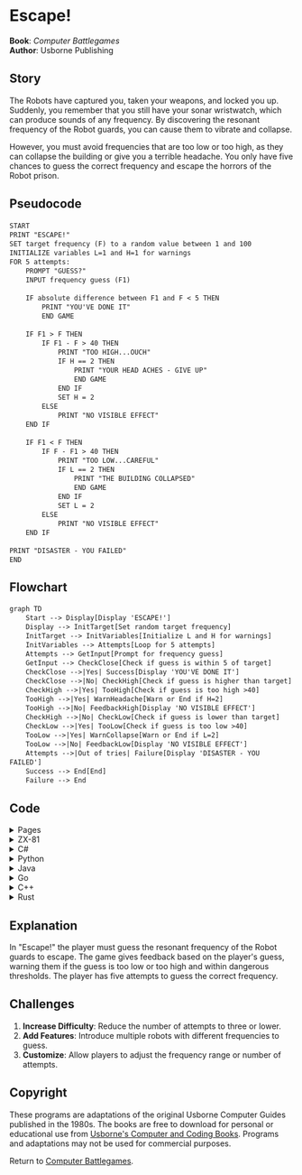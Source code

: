 # Escape!

**Book**: _Computer Battlegames_  
**Author**: Usborne Publishing

## Story

The Robots have captured you, taken your weapons, and locked you up. Suddenly, you remember that you still have your sonar wristwatch, which can produce sounds of any frequency. By discovering the resonant frequency of the Robot guards, you can cause them to vibrate and collapse.

However, you must avoid frequencies that are too low or too high, as they can collapse the building or give you a terrible headache. You only have five chances to guess the correct frequency and escape the horrors of the Robot prison.

## Pseudocode

```plaintext
START
PRINT "ESCAPE!"
SET target frequency (F) to a random value between 1 and 100
INITIALIZE variables L=1 and H=1 for warnings
FOR 5 attempts:
    PROMPT "GUESS?"
    INPUT frequency guess (F1)

    IF absolute difference between F1 and F < 5 THEN
        PRINT "YOU'VE DONE IT"
        END GAME

    IF F1 > F THEN
        IF F1 - F > 40 THEN
            PRINT "TOO HIGH...OUCH"
            IF H == 2 THEN
                PRINT "YOUR HEAD ACHES - GIVE UP"
                END GAME
            END IF
            SET H = 2
        ELSE
            PRINT "NO VISIBLE EFFECT"
    END IF

    IF F1 < F THEN
        IF F - F1 > 40 THEN
            PRINT "TOO LOW...CAREFUL"
            IF L == 2 THEN
                PRINT "THE BUILDING COLLAPSED"
                END GAME
            END IF
            SET L = 2
        ELSE
            PRINT "NO VISIBLE EFFECT"
    END IF

PRINT "DISASTER - YOU FAILED"
END
```

## Flowchart

```mermaid
graph TD
    Start --> Display[Display 'ESCAPE!']
    Display --> InitTarget[Set random target frequency]
    InitTarget --> InitVariables[Initialize L and H for warnings]
    InitVariables --> Attempts[Loop for 5 attempts]
    Attempts --> GetInput[Prompt for frequency guess]
    GetInput --> CheckClose[Check if guess is within 5 of target]
    CheckClose -->|Yes| Success[Display 'YOU'VE DONE IT']
    CheckClose -->|No| CheckHigh[Check if guess is higher than target]
    CheckHigh -->|Yes| TooHigh[Check if guess is too high >40]
    TooHigh -->|Yes| WarnHeadache[Warn or End if H=2]
    TooHigh -->|No| FeedbackHigh[Display 'NO VISIBLE EFFECT']
    CheckHigh -->|No| CheckLow[Check if guess is lower than target]
    CheckLow -->|Yes| TooLow[Check if guess is too low >40]
    TooLow -->|Yes| WarnCollapse[Warn or End if L=2]
    TooLow -->|No| FeedbackLow[Display 'NO VISIBLE EFFECT']
    Attempts -->|Out of tries| Failure[Display 'DISASTER - YOU FAILED']
    Success --> End[End]
    Failure --> End
```

## Code

<details>
<summary>Pages</summary>

![Page 1](./img/Usborne-Computer_Battlegames18.png)  
![Page 2](./img/Usborne-Computer_Battlegames19.png)

</details>

<details>
<summary>ZX-81</summary>

```basic
10 CLS
20 PRINT "ESCAPE"
30 LET F=INT(RND*100+1)
40 LET L=1
50 LET H=1
60 FOR G=1 TO 5
70 PRINT "GUESS? ";
80 INPUT F1
90 IF ABS(F-F1)<5 THEN GOTO 290
100 IF F-F1>40 THEN GOTO 170
110 IF F1-F>40 THEN GOTO 230
120 PRINT "NO VISIBLE EFFECT"
130 NEXT G
140 PRINT "YOU TOOK TOO LONG"
150 PRINT "THE FREQ. WAS ";F
160 STOP
170 IF L=2 THEN GOTO 210
180 PRINT "TOO LOW...CAREFUL"
190 LET L=2
200 GOTO 130
210 PRINT "THE BUILDING COLLAPSED"
220 STOP
230 IF H=2 THEN GOTO 270
240 PRINT "TOO HIGH...OUCH"
250 LET H=2
260 GOTO 130
270 PRINT "YOUR HEAD ACHES - GIVE UP"
280 STOP
290 PRINT "YOU'VE DONE IT"
300 STOP
```

</details>

<details>
<summary>C#</summary>

```csharp
using System;

class Escape
{
    static void Main()
    {
        Console.WriteLine("ESCAPE!");
        Random random = new Random();
        int targetFrequency = random.Next(1, 101);
        int lowWarning = 1, highWarning = 1;

        for (int attempts = 1; attempts <= 5; attempts++)
        {
            Console.Write("GUESS? ");
            int playerGuess = int.Parse(Console.ReadLine());

            if (Math.Abs(targetFrequency - playerGuess) < 5)
            {
                Console.WriteLine("YOU'VE DONE IT");
                return;
            }

            if (playerGuess < targetFrequency)
            {
                if (targetFrequency - playerGuess > 40)
                {
                    if (lowWarning == 2)
                    {
                        Console.WriteLine("THE BUILDING COLLAPSED");
                        return;
                    }
                    Console.WriteLine("TOO LOW...CAREFUL");
                    lowWarning = 2;
                }
                else
                {
                    Console.WriteLine("NO VISIBLE EFFECT");
                }
            }
            else
            {
                if (playerGuess - targetFrequency > 40)
                {
                    if (highWarning == 2)
                    {
                        Console.WriteLine("YOUR HEAD ACHES - GIVE UP");
                        return;
                    }
                    Console.WriteLine("TOO HIGH...OUCH");
                    highWarning = 2;
                }
                else
                {
                    Console.WriteLine("NO VISIBLE EFFECT");
                }
            }
        }

        Console.WriteLine("DISASTER - YOU FAILED");
        Console.WriteLine("THE FREQ. WAS {0}", targetFrequency);
    }
}
```

</details>

<details>
<summary>Python</summary>

```python
import random

print("ESCAPE!")

frequency = random.randint(1, 100)
low_warning = 1
high_warning = 1

for attempt in range(5):
    guess = int(input("GUESS? "))

    if abs(frequency - guess) < 5:
        print("YOU'VE DONE IT")
        break

    if guess < frequency:
        if frequency - guess > 40:
            if low_warning == 2:
                print("THE BUILDING COLLAPSED")
                break
            print("TOO LOW...CAREFUL")
            low_warning = 2
        else:
            print("NO VISIBLE EFFECT")
    else:
        if guess - frequency > 40:
            if high_warning == 2:
                print("YOUR HEAD ACHES - GIVE UP")
                break
            print("TOO HIGH...OUCH")
            high_warning = 2
        else:
            print("NO VISIBLE EFFECT")
else:
    print("DISASTER - YOU FAILED")
    print(f"THE FREQ. WAS {frequency}")
```

</details>

<details>
<summary>Java</summary>

```java
import java.util.Scanner;
import java.util.Random;

public class Escape {
    public static void main(String[] args) {
        System.out.println("ESCAPE!");

        Random random = new Random();
        Scanner scanner = new Scanner(System.in);

        int frequency = random.nextInt(100) + 1;
        int lowWarning = 1, highWarning = 1;

        for (int attempt = 1; attempt <= 5; attempt++) {
            System.out.print("GUESS? ");
            int guess = scanner.nextInt();

            if (Math.abs(frequency - guess) < 5) {
                System.out.println("YOU'VE DONE IT");
                return;
            }

            if (guess < frequency) {
                if (frequency - guess > 40) {
                    if (lowWarning == 2) {
                        System.out.println("THE BUILDING COLLAPSED");
                        return;
                    }
                    System.out.println("TOO LOW...CAREFUL");
                    lowWarning = 2;
                } else {
                    System.out.println("NO VISIBLE EFFECT");
                }
            } else {
                if (guess - frequency > 40) {
                    if (highWarning == 2) {
                        System.out.println("YOUR HEAD ACHES - GIVE UP");
                        return;
                    }
                    System.out.println("TOO HIGH...OUCH");
                    highWarning = 2;
                } else {
                    System.out.println("NO VISIBLE EFFECT");
                }
            }
        }

        System.out.println("DISASTER - YOU FAILED");
        System.out.printf("THE FREQ. WAS %d\n", frequency);
    }
}
```

</details>

<details>
<summary>Go</summary>

```go
package main

import (
	"fmt"
	"math"
	"math/rand"
	"time"
)

func main() {
	fmt.Println("ESCAPE!")
	rand.Seed(time.Now().UnixNano())
	frequency := rand.Intn(100) + 1
	lowWarning := 1
	highWarning := 1

	for attempt := 0; attempt < 5; attempt++ {
		var guess int
		fmt.Print("GUESS? ")
		fmt.Scan(&guess)

		if math.Abs(float64(frequency-guess)) < 5 {
			fmt.Println("YOU'VE DONE IT")
			return
		}

		if guess < frequency {
			if frequency-guess > 40 {
				if lowWarning == 2 {
					fmt.Println("THE BUILDING COLLAPSED")
					return
				}
				fmt.Println("TOO LOW...CAREFUL")
				lowWarning = 2
			} else {
				fmt.Println("NO VISIBLE EFFECT")
			}
		} else {
			if guess-frequency > 40 {
				if highWarning == 2 {
					fmt.Println("YOUR HEAD ACHES - GIVE UP")
					return
				}
				fmt.Println("TOO HIGH...OUCH")
				highWarning = 2
			} else {
				fmt.Println("NO VISIBLE EFFECT")
			}
		}
	}

	fmt.Println("DISASTER - YOU FAILED")
	fmt.Printf("THE FREQ. WAS %d\n", frequency)
}
```

</details>

<details>
<summary>C++</summary>

```cpp
#include <iostream>
#include <cmath>
#include <cstdlib>
#include <ctime>

using namespace std;

int main() {
    cout << "ESCAPE!" << endl;
    srand(time(0));

    int frequency = rand() % 100 + 1;
    int lowWarning = 1, highWarning = 1;

    for (int attempt = 0; attempt < 5; attempt++) {
        int guess;
        cout << "GUESS? ";
        cin >> guess;

        if (abs(frequency - guess) < 5) {
            cout << "YOU'VE DONE IT" << endl;
            return 0;
        }

        if (guess < frequency) {
            if (frequency - guess > 40) {
                if (lowWarning == 2) {
                    cout << "THE BUILDING COLLAPSED" << endl;
                    return 0;
                }
                cout << "TOO LOW...CAREFUL" << endl;
                lowWarning = 2;
            } else {
                cout << "NO VISIBLE EFFECT" << endl;
            }
        } else {
            if (guess - frequency > 40) {
                if (highWarning == 2) {
                    cout << "YOUR HEAD ACHES - GIVE UP" << endl;
                    return 0;
                }
                cout << "TOO HIGH...OUCH" << endl;
                highWarning = 2;
            } else {
                cout << "NO VISIBLE EFFECT" << endl;
            }
        }
    }

    cout << "DISASTER - YOU FAILED" << endl;
    cout << "THE FREQ. WAS " << frequency << endl;
    return 0;
}
```

</details>

<details>
<summary>Rust</summary>

```rust
use rand::Rng;
use std::io;

fn main() {
    println!("ESCAPE!");

    let mut rng = rand::thread_rng();
    let frequency = rng.gen_range(1..=100);
    let mut low_warning = 1;
    let mut high_warning = 1;

    for _ in 0..5 {
        println!("GUESS?");
        let mut guess = String::new();
        io::stdin().read_line(&mut guess).unwrap();
        let guess: i32 = guess.trim().parse().unwrap();

        if (frequency - guess).abs() < 5 {
            println!("YOU'VE DONE IT");
            return;
        }

        if guess < frequency {
            if frequency - guess > 40 {
                if low_warning == 2 {
                    println!("THE BUILDING COLLAPSED");
                    return;
                }
                println!("TOO LOW...CAREFUL");
                low_warning = 2;
            } else {
                println!("NO VISIBLE EFFECT");
            }
        } else {
            if guess - frequency > 40 {
                if high_warning == 2 {
                    println!("YOUR HEAD ACHES - GIVE UP");
                    return;
                }
                println!("TOO HIGH...OUCH");
                high_warning = 2;
            } else {
                println!("NO VISIBLE EFFECT");
            }
        }
    }

    println!("DISASTER - YOU FAILED");
    println!("THE FREQ. WAS {}", frequency);
}
```

</details>

## Explanation

In "Escape!" the player must guess the resonant frequency of the Robot guards to escape. The game gives feedback based on the player's guess, warning them if the guess is too low or too high and within dangerous thresholds. The player has five attempts to guess the correct frequency.

## Challenges

1. **Increase Difficulty**: Reduce the number of attempts to three or lower.
2. **Add Features**: Introduce multiple robots with different frequencies to guess.
3. **Customize**: Allow players to adjust the frequency range or number of attempts.

## Copyright

These programs are adaptations of the original Usborne Computer Guides published in the 1980s. The books are free to download for personal or educational use from [Usborne's Computer and Coding Books](https://usborne.com/row/books/computer-and-coding-books). Programs and adaptations may not be used for commercial purposes.

Return to [Computer Battlegames](./readme.md).
